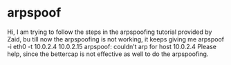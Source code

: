 # arpspoof
Hi, I am trying to follow the steps in the arpspoofing tutorial provided by Zaid, bu till now the arpspoofing is not working, it keeps giving me arpspoof -i eth0 -t 10.0.2.4 10.0.2.15 arpspoof: couldn’t arp for host 10.0.2.4  Please help, since the bettercap is not effective as well to do the arpspoofing.
